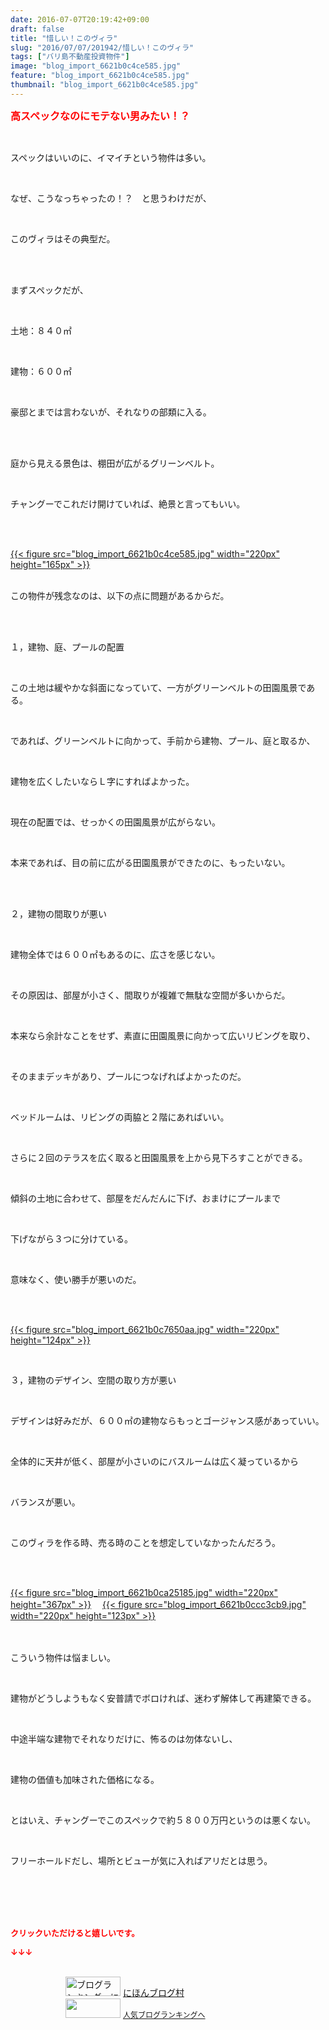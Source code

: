 ```yaml
---
date: 2016-07-07T20:19:42+09:00
draft: false
title: "惜しい！このヴィラ"
slug: "2016/07/07/201942/惜しい！このヴィラ"
tags: ["バリ島不動産投資物件"]
image: "blog_import_6621b0c4ce585.jpg"
feature: "blog_import_6621b0c4ce585.jpg"
thumbnail: "blog_import_6621b0c4ce585.jpg"
---
```

<p><font color="#ff0000" size="3"><strong>高スペックなのにモテない男みたい！？</strong></font></p><br/><p>スペックはいいのに、イマイチという物件は多い。</p><br/><p>なぜ、こうなっちゃったの！？　と思うわけだが、</p><br/><p>このヴィラはその典型だ。</p><br/><br/><p>まずスペックだが、</p><br/><p>土地：８４０㎡</p><br/><p>建物：６００㎡</p><br/><p>豪邸とまでは言わないが、それなりの部類に入る。</p><br/><p><br/>庭から見える景色は、棚田が広がるグリーンベルト。</p><br/><p>チャングーでこれだけ開けていれば、絶景と言ってもいい。</p><br/><p><br/><a href="blog_import_6621b0c6256b2.jpg">{{< figure src="blog_import_6621b0c4ce585.jpg" width="220px" height="165px" >}}</a> <br/></p><p><br/>この物件が残念なのは、以下の点に問題があるからだ。</p><br/><br/><p>１，建物、庭、プールの配置</p><br/><p>この土地は緩やかな斜面になっていて、一方がグリーンベルトの田園風景である。</p><br/><p>であれば、グリーンベルトに向かって、手前から建物、プール、庭と取るか、</p><br/><p>建物を広くしたいならＬ字にすればよかった。</p><br/><p>現在の配置では、せっかくの田園風景が広がらない。</p><br/><p>本来であれば、目の前に広がる田園風景ができたのに、もったいない。</p><br/><p><br/>２，建物の間取りが悪い</p><br/><p>建物全体では６００㎡もあるのに、広さを感じない。</p><br/><p>その原因は、部屋が小さく、間取りが複雑で無駄な空間が多いからだ。</p><br/><p>本来なら余計なことをせず、素直に田園風景に向かって広いリビングを取り、</p><br/><p>そのままデッキがあり、プールにつなげればよかったのだ。</p><br/><p>ベッドルームは、リビングの両脇と２階にあればいい。</p><br/><p>さらに２回のテラスを広く取ると田園風景を上から見下ろすことができる。</p><br/><p>傾斜の土地に合わせて、部屋をだんだんに下げ、おまけにプールまで</p><br/><p>下げながら３つに分けている。</p><br/><p>意味なく、使い勝手が悪いのだ。</p><br/><p><br/><a href="blog_import_6621b0c8984d6.jpg">{{< figure src="blog_import_6621b0c7650aa.jpg" width="220px" height="124px" >}}</a> <br/></p><p><br/></p><p>３，建物のデザイン、空間の取り方が悪い</p><br/><p>デザインは好みだが、６００㎡の建物ならもっとゴージャンス感があっていい。</p><br/><p>全体的に天井が低く、部屋が小さいのにバスルームは広く凝っているから</p><br/><p>バランスが悪い。</p><br/><p>このヴィラを作る時、売る時のことを想定していなかったんだろう。</p><br/><p><br/><a href="blog_import_6621b0cb634ee.jpg">{{< figure src="blog_import_6621b0ca25185.jpg" width="220px" height="367px" >}}</a> 　<a href="blog_import_6621b0ce51161.jpg">{{< figure src="blog_import_6621b0ccc3cb9.jpg" width="220px" height="123px" >}}</a> <br/><br/></p><p><br/>こういう物件は悩ましい。</p><br/><p>建物がどうしようもなく安普請でボロければ、迷わず解体して再建築できる。</p><br/><p>中途半端な建物でそれなりだけに、怖るのは勿体ないし、</p><br/><p>建物の価値も加味された価格になる。</p><br/><p>とはいえ、チャングーでこのスペックで約５８００万円というのは悪くない。</p><br/><p>フリーホールドだし、場所とビューが気に入ればアリだとは思う。</p><br/><br/><br/><br/><p><font color="#ff0000" size="2"><strong>クリックいただけると嬉しいです。<br/></strong></font></p><p><font color="#ff0000" size="2"><strong>↓↓↓</strong></font></p><p><br/><a href="ranking.html" target="_blank"><img border="0" alt="ブログランキング・にほんブログ村へ" src="data:image/svg+xml;charset=utf-8,%3Csvg%20xmlns%3D%22http%3A%2F%2Fwww.w3.org%2F2000%2Fsvg%22%20title%3D%22Placeholder%20for%20Images%22%20role%3D%22presentation%22%20viewBox%3D%220%200%2088%2031%22%20%2F%3E" width="88" height="31" data-src="https://img-proxy.blog-video.jp/images?url=http%3A%2F%2Fwww.blogmura.com%2Fimg%2Fwww88_31.gif" style="aspect-ratio: auto 88 / 31;"/><noscript><img border="0" alt="ブログランキング・にほんブログ村へ" src="https://img-proxy.blog-video.jp/images?url=http%3A%2F%2Fwww.blogmura.com%2Fimg%2Fwww88_31.gif" width="88" height="31"></noscript></a> <a href="ranking.html" target="_blank">にほんブログ村</a> <br/><a title="人気ブログランキングへ" href="link.php?1804582"><img border="0" src="data:image/svg+xml;charset=utf-8,%3Csvg%20xmlns%3D%22http%3A%2F%2Fwww.w3.org%2F2000%2Fsvg%22%20title%3D%22Placeholder%20for%20Images%22%20role%3D%22presentation%22%20viewBox%3D%220%200%2088%2031%22%20%2F%3E" width="88" height="31" data-src="https://blog.with2.net/img/banner/banner_22.gif" style="aspect-ratio: auto 88 / 31;"/><noscript><img border="0" src="https://blog.with2.net/img/banner/banner_22.gif" width="88" height="31"></noscript></a> <a style="FONT-SIZE: 12px" href="link.php?1804582">人気ブログランキングへ</a> </p>

